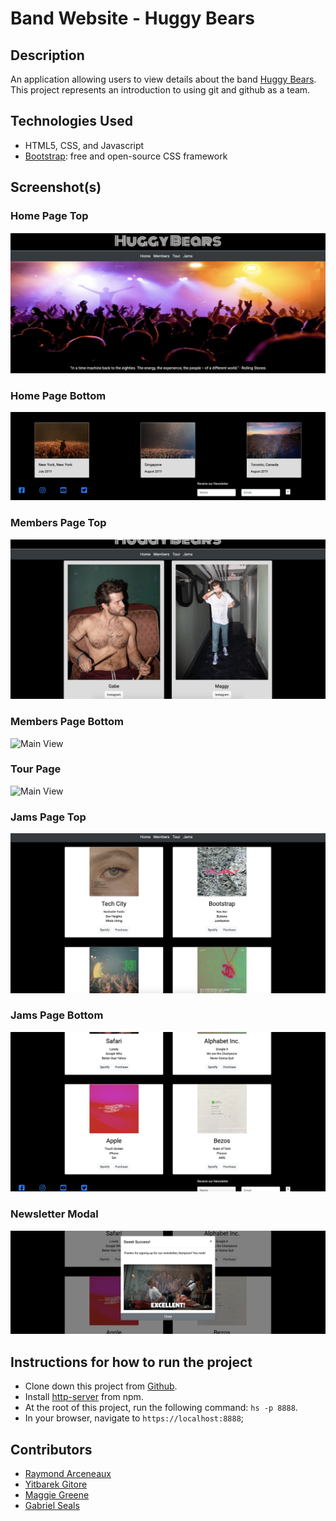 # Band Website - Huggy Bears


## Description

An application allowing users to view details about the band [Huggy Bears](https://www.killrockstars.com/artists/huggy-bear). This project represents an introduction to using git and github as a team.

## Technologies Used

* HTML5, CSS, and Javascript
* [Bootstrap](https://getbootstrap.com/): free and open-source CSS framework


## Screenshot(s)

### Home Page Top
![Main View](https://raw.githubusercontent.com/nss-evening-cohort-10/foundations-group-project-huggy-bears/master/screenshots/mainview.png)

### Home Page Bottom
![Main View](https://raw.githubusercontent.com/nss-evening-cohort-10/foundations-group-project-huggy-bears/master/screenshots/mainview2.png)

### Members Page Top
![Main View](https://raw.githubusercontent.com/nss-evening-cohort-10/foundations-group-project-huggy-bears/master/screenshots/members.png)

### Members Page Bottom
![Main View](https://raw.githubusercontent.com/nss-evening-cohort-10/foundations-group-project-huggy-bears/master/screenshots/members2.png)

### Tour Page
![Main View](https://raw.githubusercontent.com/nss-evening-cohort-10/foundations-group-project-huggy-bears/master/screenshots/tour.png)

### Jams Page Top
![Main View](https://raw.githubusercontent.com/nss-evening-cohort-10/foundations-group-project-huggy-bears/master/screenshots/jams.png)

### Jams Page Bottom
![Main View](https://raw.githubusercontent.com/nss-evening-cohort-10/foundations-group-project-huggy-bears/master/screenshots/jams2.png)

### Newsletter Modal
![Main View](https://raw.githubusercontent.com/nss-evening-cohort-10/foundations-group-project-huggy-bears/master/screenshots/newsletterModal.png)


## Instructions for how to run the project

* Clone down this project from [Github](https://github.com/gseals/temp-converter).
* Install [http-server](https://www.npmjs.com/package/http-server) from npm.
* At the root of this project, run the following command: `hs -p 8888`.
* In your browser, navigate to `https://localhost:8888`;

## Contributors

* [Raymond Arceneaux](https://github.com/rarceneaux)
* [Yitbarek Gitore](https://github.com/yitbarekgitore)
* [Maggie Greene](https://github.com/maggieisgreene)
* [Gabriel Seals](https://github.com/gseals)

